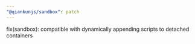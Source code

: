 ```yaml
---
"@qiankunjs/sandbox": patch
---
```


fix(sandbox): compatible with dynamically appending scripts to detached containers
